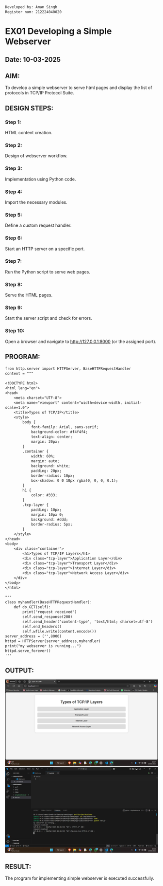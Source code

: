 ```
Developed by: Aman Singh
Register num: 212224040020
```
# EX01 Developing a Simple Webserver
## Date: 10-03-2025

## AIM:
To develop a simple webserver to serve html pages and display the list of protocols in TCP/IP Protocol Suite.

## DESIGN STEPS:
### Step 1: 
HTML content creation.

### Step 2:
Design of webserver workflow.

### Step 3:
Implementation using Python code.

### Step 4:
Import the necessary modules.

### Step 5:
Define a custom request handler.

### Step 6:
Start an HTTP server on a specific port.

### Step 7:
Run the Python script to serve web pages.

### Step 8:
Serve the HTML pages.

### Step 9:
Start the server script and check for errors.

### Step 10:
Open a browser and navigate to http://127.0.0.1:8000 (or the assigned port).

## PROGRAM:
```
from http.server import HTTPServer, BaseHTTPRequestHandler
content = """

<!DOCTYPE html>
<html lang="en">
<head>
    <meta charset="UTF-8">
    <meta name="viewport" content="width=device-width, initial-scale=1.0">
    <title>Types of TCP/IP</title>
    <style>
        body {
            font-family: Arial, sans-serif;
            background-color: #f4f4f4;
            text-align: center;
            margin: 20px;
        }
        .container {
            width: 60%;
            margin: auto;
            background: white;
            padding: 20px;
            border-radius: 10px;
            box-shadow: 0 0 10px rgba(0, 0, 0, 0.1);
        }
        h1 {
            color: #333;
        }
        .tcp-layer {
            padding: 10px;
            margin: 10px 0;
            background: #ddd;
            border-radius: 5px;
        }
    </style>
</head>
<body>
    <div class="container">
        <h1>Types of TCP/IP Layers</h1>
        <div class="tcp-layer">Application Layer</div>
        <div class="tcp-layer">Transport Layer</div>
        <div class="tcp-layer">Internet Layer</div>
        <div class="tcp-layer">Network Access Layer</div>
    </div>
</body>
</html>

"""
class myhandler(BaseHTTPRequestHandler):
    def do_GET(self):
        print("request received")
        self.send_response(200)
        self.send_header('content-type', 'text/html; charset=utf-8')
        self.end_headers()
        self.wfile.write(content.encode())
server_address = ('',8000)
httpd = HTTPServer(server_address,myhandler)
print("my webserver is running...")
httpd.serve_forever()
'''
```
## OUTPUT:
![alt text](<Screenshot (1839).png>)
![alt text](<Screenshot (1840).png>)
## RESULT:
The program for implementing simple webserver is executed successfully.
